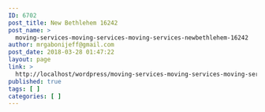 ```yaml
---
ID: 6702
post_title: New Bethlehem 16242
post_name: >
  moving-services-moving-services-moving-services-newbethlehem-16242
author: mrgabonijeff@gmail.com
post_date: 2018-03-28 01:47:22
layout: page
link: >
  http://localhost/wordpress/moving-services-moving-services-moving-services-newbethlehem-16242/
published: true
tags: [ ]
categories: [ ]
---
```

